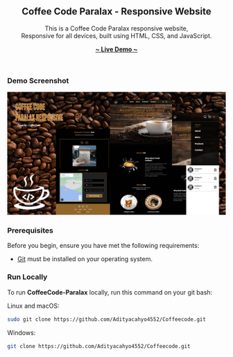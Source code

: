 <div align="center">
   
  <br/>
  <br/>

  <h2 align="center">Coffee Code Paralax - Responsive Website</h2>
  
  This is a Coffee Code Paralax responsive website, <br/>Responsive for all devices, built using HTML, CSS, and JavaScript.

  <a href="https://adityacahyo4552.github.io/Coffeecode/"><strong>~ Live Demo ~</strong></a>
</div>

<br />

### Demo Screenshot

![Coffeecode Desktop Demo](./images-readme/PrevDesktop_1.png "Desktop Demo")

### Prerequisites

Before you begin, ensure you have met the following requirements:

- [Git](https://git-scm.com/downloads "Download Git") must be installed on your operating system.

### Run Locally

To run **CoffeeCode-Paralax** locally, run this command on your git bash:

Linux and macOS:

```bash
sudo git clone https://github.com/Adityacahyo4552/Coffeecode.git
```

Windows:

```bash
git clone https://github.com/Adityacahyo4552/Coffeecode.git
```
